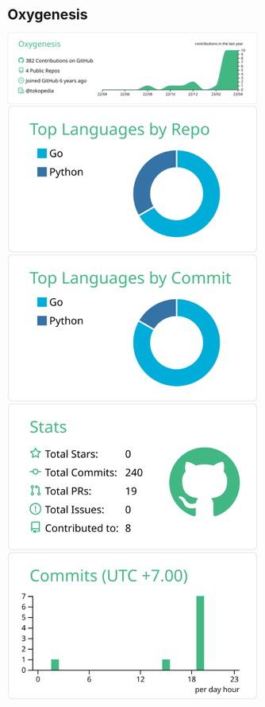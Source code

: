 # Oxygenesis

[![](https://raw.githubusercontent.com/oxygenesis/oxygenesis/master/profile-summary-card-output/vue/0-profile-details.svg)](https://github.com/oxygenesis/github-profile-summary-cards)
[![](https://raw.githubusercontent.com/oxygenesis/oxygenesis/master/profile-summary-card-output/vue/1-repos-per-language.svg)](https://github.com/oxygenesis/github-profile-summary-cards) [![](https://raw.githubusercontent.com/oxygenesis/oxygenesis/master/profile-summary-card-output/vue/2-most-commit-language.svg)](https://github.com/oxygenesis/github-profile-summary-cards)
[![](https://raw.githubusercontent.com/oxygenesis/oxygenesis/master/profile-summary-card-output/vue/3-stats.svg)](https://github.com/oxygenesis/github-profile-summary-cards) [![](https://raw.githubusercontent.com/oxygenesis/oxygenesis/master/profile-summary-card-output/vue/4-productive-time.svg)](https://github.com/oxygenesis/github-profile-summary-cards)
